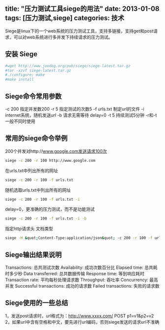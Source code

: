 title: "压力测试工具siege的用法"
date: 2013-01-08
tags: [压力测试,siege]
categories: 技术
---
Siege是linux下的一个web系统的压力测试工具，支持多链接，支持get和post请求，可以对web系统进行多并发下持续请求的压力测试。<!--more-->

## 安装 Siege

``` bash
#wget http://www.joedog.org/pub/siege/siege-latest.tar.gz 
#tar -xzvf siege-latest.tar.gz
#./configure; make
#make install
```

## Siege命令常用参数

-c 200 指定并发数200
-r 5 指定测试的次数5
-f urls.txt 制定url的文件
-i internet系统，随机发送url
-b 请求无需等待 delay=0
-t 5 持续测试5分钟
 -r和-t一般不同时使用

## 常用的siege命令举例

200个并发对http://www.google.com发送请求100次

``` bash 
siege -c 200 -r 100 http://www.google.com
```

在urls.txt中列出所有的网址

``` bash
siege -c 200 -r 100 -f urls.txt
```

随机选取urls.txt中列出所有的网址

``` bash
siege -c 200 -r 100 -f urls.txt -i
```

delay=0，更准确的压力测试，而不是功能测试

``` bash
siege -c 200 -r 100 -f urls.txt -i -b
```

指定http请求头 文档类型

``` bash
siege -H &quot;Content-Type:application/json&quot; -c 200 -r 100 -f urls.txt -i -b
``` 

## Siege输出结果说明

Transactions: 总共测试次数
Availability: 成功次数百分比
Elapsed time: 总共耗时多少秒
Data transferred: 总共数据传输
Response time: 等到响应耗时
Transaction rate: 平均每秒处理请求数
Throughput: 吞吐率
Concurrency: 最高并发
Successful transactions: 成功的请求数
Failed transactions: 失败的请求数

## Siege使用的一些总结

1，发送post请求时，url格式为：http://www.xxxx.com/ POST p1=v1&amp;p2=v2
2，如果url中含有空格和中文，要先进行url编码，否则siege发送的请求url不准确